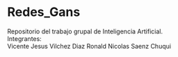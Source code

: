 # Redes_Gans
Repositorio del trabajo grupal de Inteligencia Artificial.  
Integrantes:  
Vicente Jesus Vilchez Diaz
Ronald Nicolas Saenz Chuqui
